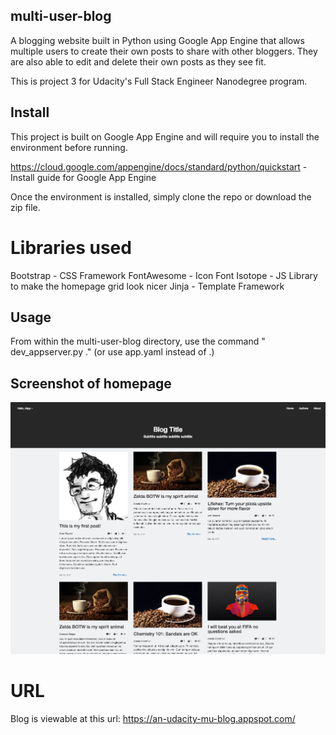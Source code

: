 ## multi-user-blog

A blogging website built in Python using Google App Engine that allows multiple users to create their own posts to share with other bloggers. They are also able to edit and delete their own posts as they see fit. 

This is project 3 for Udacity's Full Stack Engineer Nanodegree program.

## Install

This project is built on Google App Engine and will require you to install the environment before running. 

https://cloud.google.com/appengine/docs/standard/python/quickstart - Install guide for Google App Engine

Once the environment is installed, simply clone the repo or download the zip file.

# Libraries used 
Bootstrap - CSS Framework
FontAwesome - Icon Font
Isotope - JS Library to make the homepage grid look nicer
Jinja - Template Framework


## Usage

From within the multi-user-blog directory, use the command " dev_appserver.py ." (or use app.yaml instead of .)

## Screenshot of homepage

![Completed webpage](screenshot.png)


# URL

Blog is viewable at this url: https://an-udacity-mu-blog.appspot.com/
